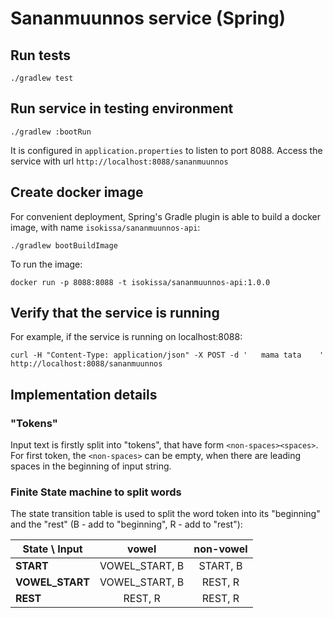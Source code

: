 # Sananmuunnos service (Spring)

## Run tests

    ./gradlew test

## Run service in testing environment

    ./gradlew :bootRun
    
It is configured in `application.properties` to listen to port 8088. Access the service
with url `http://localhost:8088/sananmuunnos`

## Create docker image

For convenient deployment, Spring's Gradle plugin is able to build a docker image, with
name `isokissa/sananmuunnos-api`:

    ./gradlew bootBuildImage

To run the image:

    docker run -p 8088:8088 -t isokissa/sananmuunnos-api:1.0.0

## Verify that the service is running

For example, if the service is running on localhost:8088:

    curl -H "Content-Type: application/json" -X POST -d '   mama tata    ' http://localhost:8088/sananmuunnos

## Implementation details

### "Tokens"

Input text is firstly split into "tokens", that have form `<non-spaces><spaces>`. For first
token, the `<non-spaces>` can be empty, when there are leading spaces in the beginning of 
input string.  

### Finite State machine to split words

The state transition table is used to split the word token into its "beginning" 
and the "rest" (B - add to "beginning", R - add to "rest"):

| State \ Input | **vowel** | **non-vowel** |
| -------------|:-------------:| :--------:|
| **START**         | VOWEL_START, B | START, B |
| **VOWEL_START**   | VOWEL_START, B | REST, R |
| **REST**         | REST, R | REST, R |
